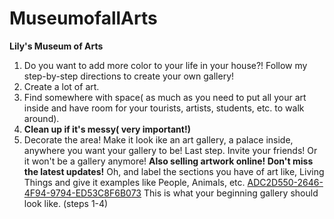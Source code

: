 # MuseumofallArts
<strong>Lily's Museum of Arts</strong>
1. Do you want to add more color to your life in your house?! Follow my step-by-step directions to create your own gallery!
2.  Create a lot of art.<br>
3. Find somewhere with space( as much as you need to put all your art inside and have room for your tourists, artists, students, etc. to walk around).
4. <strong>Clean up if it's messy( very important!)</strong>
5. Decorate the area! Make it look ike an art gallery, a palace inside, anywhere you want your gallery to be!
Last step. Invite your friends! Or it won't be a gallery anymore!
<strong>            Also selling artwork online! Don't miss the latest updates!</strong>
Oh, and label the sections you have of art like, Living Things and give it examples like People, Animals, etc. 
[ADC2D550-2646-4F94-9794-ED53C8F6B073](https://user-images.githubusercontent.com/110696638/183265508-707d4e61-e4ef-46b2-b9b9-81c1fa9f02f0.jpeg)
This is what your beginning gallery should look like. (steps 1-4)
